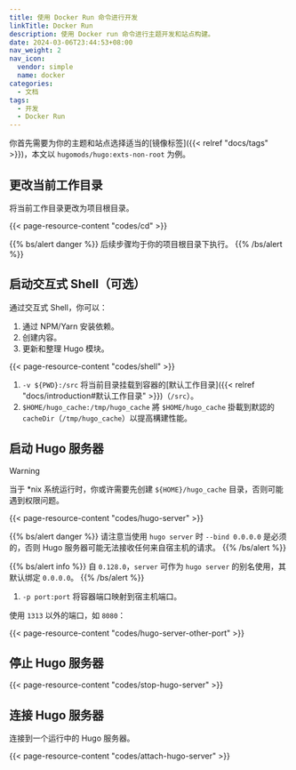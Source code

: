 ```yaml
---
title: 使用 Docker Run 命令进行开发
linkTitle: Docker Run
description: 使用 Docker run 命令进行主题开发和站点构建。
date: 2024-03-06T23:44:53+08:00
nav_weight: 2
nav_icon:
  vendor: simple
  name: docker
categories:
  - 文档
tags:
  - 开发
  - Docker Run
---
```


你首先需要为你的主题和站点选择适当的[镜像标签]({{< relref "docs/tags" >}})，本文以 `hugomods/hugo:exts-non-root` 为例。

## 更改当前工作目录

将当前工作目录更改为项目根目录。

{{< page-resource-content "codes/cd" >}}

{{% bs/alert danger %}}
后续步骤均于你的项目根目录下执行。
{{% /bs/alert %}}

## 启动交互式 Shell（可选）

通过交互式 Shell，你可以：

1. 通过 NPM/Yarn 安装依赖。
1. 创建内容。
1. 更新和整理 Hugo 模块。

{{< page-resource-content "codes/shell" >}}

1. `-v ${PWD}:/src` 将当前目录挂载到容器的[默认工作目录]({{< relref "docs/introduction#默认工作目录" >}})（`/src`）。
2. `$HOME/hugo_cache:/tmp/hugo_cache` 將 `$HOME/hugo_cache` 掛載到默認的 `cacheDir`（`/tmp/hugo_cache`）以提高構建性能。

## 启动 Hugo 服务器

> [!WARNING]
> 当于 *nix 系统运行时，你或许需要先创建 `${HOME}/hugo_cache` 目录，否则可能遇到权限问题。

{{< page-resource-content "codes/hugo-server" >}}

{{% bs/alert danger %}}
请注意当使用 `hugo server` 时 `--bind 0.0.0.0` 是必须的，否则 Hugo 服务器可能无法接收任何来自宿主机的请求。
{{% /bs/alert %}}

{{% bs/alert info %}}
自 `0.128.0`，`server` 可作为 `hugo server` 的别名使用，其默认绑定 `0.0.0.0`。
{{% /bs/alert %}}

1. `-p port:port` 将容器端口映射到宿主机端口。

使用 `1313` 以外的端口，如 `8080`：

{{< page-resource-content "codes/hugo-server-other-port" >}}

## 停止 Hugo 服务器

{{< page-resource-content "codes/stop-hugo-server" >}}

## 连接 Hugo 服务器

连接到一个运行中的 Hugo 服务器。

{{< page-resource-content "codes/attach-hugo-server" >}}
